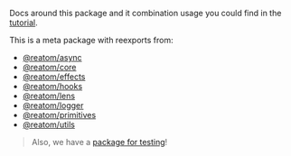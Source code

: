Docs around this package and it combination usage you could find in the [tutorial](https://www.reatom.dev/tutorial).

This is a meta package with reexports from:

- [@reatom/async](https://reatom.dev/packages/async)
- [@reatom/core](https://reatom.dev/core)
- [@reatom/effects](https://reatom.dev/packages/effects)
- [@reatom/hooks](https://reatom.dev/packages/hooks)
- [@reatom/lens](https://reatom.dev/packages/lens)
- [@reatom/logger](https://reatom.dev/packages/logger)
- [@reatom/primitives](https://reatom.dev/packages/primitives)
- [@reatom/utils](https://reatom.dev/packages/utils)

> Also, we have a [package for testing](https://www.reatom.dev/packages/testing)!

<!-- All exported variables: -->
